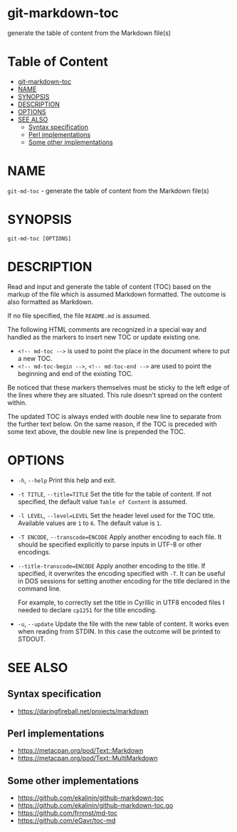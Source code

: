 # git-markdown-toc

generate the table of content from the Markdown file(s)

<!-- md-toc-begin -->
# Table of Content
* [git-markdown-toc](#git-markdown-toc)
* [NAME](#name)
* [SYNOPSIS](#synopsis)
* [DESCRIPTION](#description)
* [OPTIONS](#options)
* [SEE ALSO](#see-also)
  * [Syntax specification](#syntax-specification)
  * [Perl implementations](#perl-implementations)
  * [Some other implementations](#some-other-implementations)
<!-- md-toc-end -->

# NAME

`git-md-toc` - generate the table of content from the Markdown file(s)

# SYNOPSIS

```
git-md-toc [OPTIONS]
```

# DESCRIPTION

Read and input and generate the table of content (TOC) based on the
markup of the file which is assumed Markdown formatted. The outcome is
also formatted as Markdown.

If no file specified, the file `README.md` is assumed.

The following HTML comments are recognized in a special way and handled
as the markers to insert new TOC or update existing one.

* `<!-- md-toc -->`
  is used to point the place in the document where to put a new TOC.
* `<!-- md-toc-begin -->`, `<!-- md-toc-end -->`
  are used to point the beginning and end of the existing TOC.

Be noticed that these markers themselves must be sticky to the left edge
of the lines where they are situated. This rule doesn't spread on the
content within.

The updated TOC is always ended with double new line to separate from
the further text below. On the same reason, if the TOC is preceded with
some text above, the double new line is prepended the TOC.

# OPTIONS

* `-h`, `--help`
  Print this help and exit.

* `-t TITLE`, `--title=TITLE`
  Set the title for the table of content. If not specified, the
  default value `Table of Content` is assumed.

* `-l LEVEL`, `--level=LEVEL`
  Set the header level used for the TOC title. Available values are `1`
  to `6`. The default value is `1`.

* `-T ENCODE`, `--transcode=ENCODE`
  Apply another encoding to each file. It should be specified explicitly to
  parse inputs in UTF-8 or other encodings.

* `--title-transcode=ENCODE`
  Apply another encoding to the title. If specified, it overwrites the
  encoding specified with `-T`. It can be useful in DOS sessions for
  setting another encoding for the title declared in the command line.

  For example, to correctly set the title in Cyrillic in UTF8 encoded
  files I needed to declare `cp1251` for the title encoding.

* `-u`, `--update`
  Update the file with the new table of content. It works even when reading
  from STDIN. In this case the outcome will be printed to STDOUT.

# SEE ALSO

## Syntax specification

* https://daringfireball.net/projects/markdown

## Perl implementations

* https://metacpan.org/pod/Text::Markdown
* https://metacpan.org/pod/Text::MultiMarkdown

## Some other implementations

* https://github.com/ekalinin/github-markdown-toc
* https://github.com/ekalinin/github-markdown-toc.go
* https://github.com/frnmst/md-toc
* https://github.com/eGavr/toc-md
